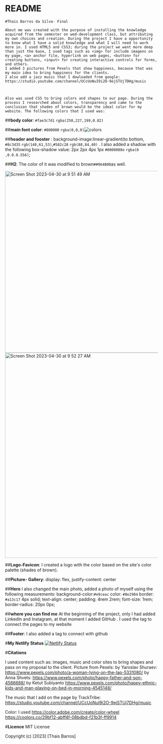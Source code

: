 # README 

    #Thais Barros da Silva- Final
    
    About me was created with the purpose of installing the knowledge acquired from the semester on wed-development class, but attributing my own choices and creation. During the project I have a opportunity to know what I have a solid knowledge and what I will need to work more in. I used HTML5 and CSS3; during the project we went more deep than just the base, I used tags such as <img> for include imagens on my page, <a> anchor file, hyperlink on web pages, <button> for creating buttons, <input> for creating interactive controls for forms, and others. 
    I added 3 pictures from Pexels that show happiness, because that was my main idea to bring happiness for the clients.
    I also add a jazz music that I dowloaded from google: https://studio.youtube.com/channel/UCcUoNuI9i2O-9ejSTUj7DHg/music
    
    
    
    Also was used CSS to bring colors and shapes to our page. During the process I researched about colors, transparency and came to the conclusion that shades of brown would be the ideal color for my website. The following colors that I used was:

##**body color**: `#fae3c7d1` `rgba(250,227,199,0.82)`

##**main font color**:  `#000000` `rgba(0,0,0)`![colors](https://user-images.githubusercontent.com/123126649/235391519-4bc53d7b-04ba-462d-a5e2-ef3b28c9f1dd.jpeg)



##**header and fooster** :
background-image:linear-gradient(to bottom, `#8c3d35` `rgb(140,61,53)`,`#582c28` `rgb(88,84,40)` . I also added a shadow with the following box-shadow value: 2px 2px 4px 1px `#0000008e` `rgba(0 ,0.0.0.556)`;

##**H2**: The color of it was modified to brown`##964B00`as well.

<img width="596" alt="Screen Shot 2023-04-30 at 9 51 49 AM" src="https://user-images.githubusercontent.com/123126649/235356649-b4c33f0e-a78c-4c84-9c54-364518a33933.png">
 <img width="673" alt="Screen Shot 2023-04-30 at 9 52 27 AM" src="https://user-images.githubusercontent.com/123126649/235356680-4f31dddb-e298-4168-9e6f-86b70e29d47b.png">
    
 ##**Logo-Favicon**: I created a logo with the color based on the site's color palette (shades of brown). 
    
##**Picture- Gallery**: display: flex, justify-content: center
    
##**Hero**
    I also changed the main photo, added a photo of myself using the following measurements:
       background-color:`#e9ceac`
        color: `#8e2904`
        border: `#a13c17` 4px  solid;
        text-align: center;
        padding: 4rem 2rem;
        font-size: 1rem;
        border-radius: 20px 0px;

##**where you can find me**
    At the beginning of the project, only I had added Linkedln and Instagram, at that moment I added GitHub . I used the tag <a> to connect the pages to my website 
    
 ##**Footer**: I also added a tag <a> to connect with github
  
    

 #**My Netlify Status**
    [![Netlify Status](https://api.netlify.com/api/v1/badges/64667685-00b9-42ca-a911-5372569c131e/deploy-status)](https://app.netlify.com/sites/about-me-thaisbarrossilva/deploys)

 #**Citations**
 
I used content such as: images, music and color sites to bring shapes and pass on my proposal to the client.
Picture from Pexels:
by Yaroslav Shuraev: https://www.pexels.com/photo/a-woman-lying-on-the-lap-5331080/
by Anna Shvets: https://www.pexels.com/photo/happy-father-and-son-4586688/
by Ketut Subiyanto https://www.pexels.com/photo/happy-ethnic-kids-and-man-playing-on-bed-in-morning-4545148/

The music that I add on the page 
by TrackTribe: https://studio.youtube.com/channel/UCcUoNuI9i2O-9ejSTUj7DHg/music

Color: I used https://color.adobe.com/create/color-wheel
https://coolors.co/29bf12-abff4f-08bdbd-f21b3f-ff9914

#**Licence**
MIT License

Copyright (c) [2023] [Thais Barros]
 
   

   



